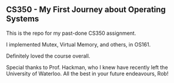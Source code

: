 ## CS350 - My First Journey about Operating Systems
This is the repo for my past-done CS350 assignment. 

I implemented Mutex, Virtual Memory, and others, in OS161. 

Definitely loved the course overall. 

Special thanks to Prof. Hackman, who I knew have recently left the University of Waterloo. All the best in your future endeavours, Rob!
